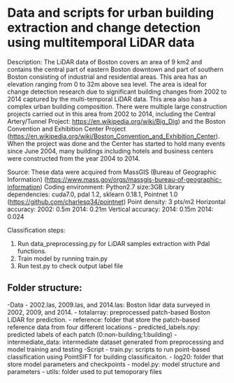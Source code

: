 Data and scripts for urban building extraction and change detection using multitemporal LiDAR data 
==============================================
Description:
The LiDAR data of Boston covers an area of 9 km2 and contains the central part of eastern Boston downtown and part of southern Boston consisting of industrial and residential areas. This area has an elevation ranging from 0 to 32m above sea level. The area is ideal for change detection research due to significant building changes from 2002 to 2014 captured by the multi-temporal LiDAR data. This area also has a complex urban building composition. There were multiple large construction projects carried out in this area from 2002 to 2014, including the Central Artery/Tunnel Project: https://en.wikipedia.org/wiki/Big_Dig) and the Boston Convention and Exhibition Center Project (https://en.wikipedia.org/wiki/Boston_Convention_and_Exhibition_Center). When the project was done and the Center has started to hold many events since June 2004, many buildings including hotels and business centers were constructed from the year 2004 to 2014.

Source: These data were acquired from MassGIS (Bureau of Geographic Information) (https://www.mass.gov/orgs/massgis-bureau-of-geographic-information)
Coding environment: Python2.7
size:3GB
Library dependencies: cuda7.0, pdal 1.2, sklearn 0.18.1, Pointnet 1.0 (https://github.com/charlesq34/pointnet)
Point density: 3 pts/m2
Horizontal accuracy: 2002: 0.5m  2014: 0.21m
Vertical accuracy: 2014: 0.15m 2014: 0.024

Classification steps:
1. Run data_preprocessing.py for LiDAR samples extraction with Pdal functions.
2. Train model by running train.py 
3. Run test.py to check output label file 

Folder structure:
----------------
  -Data
    - 2002.las, 2009.las, and 2014.las: Boston lidar data surveyed in 2002, 2009, and 2014.
    - totalarray: preprocessed patch-based Boston LiDAR for prediction. 
    - reference: folder that store the patch-based reference data from four different locations
    - predicted_labels.npy: predicted labels of each patch (0:non-building;1:building)
    - intermediate_data: intermediate dataset generated from preprocessing and model training and testing
  -Script
    - train.py: scripts to run point-based classification using PointSIFT for building classificaiton.
    - log20: folder that store model parameters and checkpoints
    - model.py: model structure and parameters
    - utils: folder used to put temoporary files



